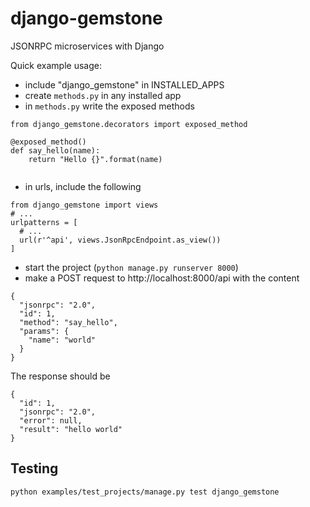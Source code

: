 # django-gemstone
JSONRPC microservices with Django


Quick example usage:

- include "django_gemstone" in INSTALLED_APPS
- create ``methods.py`` in any installed app
- in ``methods.py`` write the exposed methods 

```
from django_gemstone.decorators import exposed_method

@exposed_method()
def say_hello(name):
    return "Hello {}".format(name)
  
```

- in urls, include the following

```
from django_gemstone import views
# ...
urlpatterns = [
  # ...
  url(r'^api', views.JsonRpcEndpoint.as_view())
]
```

- start the project (``python manage.py runserver 8000``)
- make a POST request to http://localhost:8000/api with the content

```
{
  "jsonrpc": "2.0",
  "id": 1,
  "method": "say_hello",
  "params": {
    "name": "world"
  }
}
```

The response should be

```
{
  "id": 1,
  "jsonrpc": "2.0",
  "error": null,
  "result": "hello world"
}
```


## Testing

```
python examples/test_projects/manage.py test django_gemstone
```